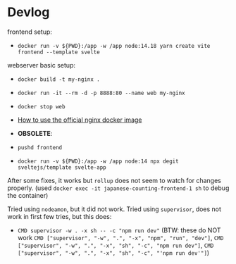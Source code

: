 # Devlog
frontend setup:
- `docker run -v ${PWD}:/app -w /app node:14.18 yarn create vite frontend --template svelte`

webserver basic setup:
- `docker build -t my-nginx .`
- `docker run -it --rm -d -p 8888:80 --name web my-nginx`
- `docker stop web`
- [How to use the official nginx docker image](https://www.docker.com/blog/how-to-use-the-official-nginx-docker-image/)

- **OBSOLETE**:
- `pushd frontend`
- `docker run -v ${PWD}:/app -w /app node:14 npx degit sveltejs/template svelte-app`


After some fixes, it works but `rollup` does not seem to watch for changes properly.
(used `docker exec -it japanese-counting-frontend-1 sh` to debug the container)

Tried using `nodeamon`, but it did not work.
Tried using `supervisor`, does not work in first few tries, but this does:
- `CMD supervisor -w . -x sh -- -c "npm run dev"`
(BTW: these do NOT work `CMD ["supervisor", "-w", ".", "-x", "npm", "run", "dev"]`, `CMD ["supervisor", "-w", ".", "-x", "sh", "-c", "npm run dev"]`, `CMD ["supervisor", "-w", ".", "-x", "sh", "-c", "'npm run dev'"]`)